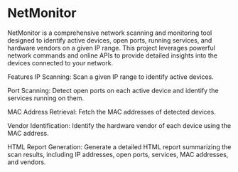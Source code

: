 # NetMonitor
NetMonitor is a comprehensive network scanning and monitoring tool designed to identify active devices, open ports, running services, and hardware vendors on a given IP range. This project leverages powerful network commands and online APIs to provide detailed insights into the devices connected to your network.

Features
IP Scanning: Scan a given IP range to identify active devices.

Port Scanning: Detect open ports on each active device and identify the services running on them.

MAC Address Retrieval: Fetch the MAC addresses of detected devices.

Vendor Identification: Identify the hardware vendor of each device using the MAC address.

HTML Report Generation: Generate a detailed HTML report summarizing the scan results, including IP addresses, open ports, services, MAC addresses, and vendors.
